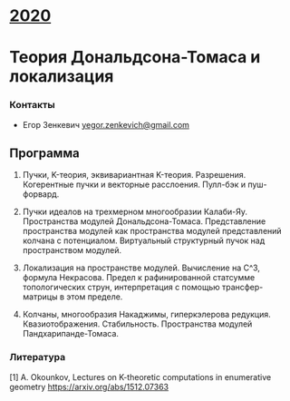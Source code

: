# [__2020__](./README.md)

# Теория Дональдсона-Томаса и локализация

### Контакты
* Егор Зенкевич <yegor.zenkevich@gmail.com>

## Программа

1.  Пучки, K-теория, эквивариантная K-теория. Разрешения. Когерентные пучки и векторные расслоения. Пулл-бэк и пуш-форвард.

2. Пучки идеалов на трехмерном многообразии Калаби-Яу. Пространства модулей Дональдсона-Томаса. Представление пространства модулей как пространства модулей представлений колчана с потенциалом. Виртуальный структурный пучок над пространством модулей.

3. Локализация на пространстве модулей. Вычисление на C^3, формула Некрасова. Предел к рафинированной статсумме топологических струн, интерпретация с помощью трансфер-матрицы в этом пределе.

4. Колчаны, многообразия Накаджимы, гиперкэлерова редукция. Квазиотображения. Стабильность. Пространства модулей Пандхарипанде-Томаса.

### Литература

[1] A. Okounkov, Lectures on K-theoretic computations in enumerative geometry <https://arxiv.org/abs/1512.07363>
